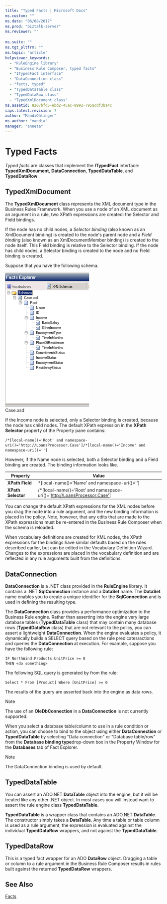 ```yaml
---
title: "Typed Facts | Microsoft Docs"
ms.custom: ""
ms.date: "06/08/2017"
ms.prod: "biztalk-server"
ms.reviewer: ""

ms.suite: ""
ms.tgt_pltfrm: ""
ms.topic: "article"
helpviewer_keywords: 
  - "RuleEngine library"
  - "Business Rule Composer, typed facts"
  - "ITypedFact interface"
  - "DataConnection class"
  - "facts, typed"
  - "TypedDataTable class"
  - "TypedDataRow class"
  - "TypedXmlDocument class"
ms.assetid: 8207bfd5-ebd2-45ac-8992-795acdf3ba4c
caps.latest.revision: 7
author: "MandiOhlinger"
ms.author: "mandia"
manager: "anneta"
---
```

# Typed Facts
*Typed facts* are classes that implement the **ITypedFact** interface: **TypedXmlDocument**, **DataConnection**, **TypedDataTable**, and **TypedDataRow**.  
  
## TypedXmlDocument  
 The **TypedXmlDocument** class represents the XML document type in the Business Rules Framework. When you use a node of an XML document as an argument in a rule, two XPath expressions are created: the Selector and Field bindings.  
  
 If the node has no child nodes, a *Selector binding* (also known as an XmlDocument binding) is created to the node's parent node and a *Field binding* (also known as an XmlDocumentMember binding) is created to the node itself. This Field binding is relative to the Selector binding. If the node has child nodes, a Selector binding is created to the node and no Field binding is created.  
  
 Suppose that you have the following schema.  
  
 ![Sample schema displayed in Facts Explorer](../core/media/xmldocumentbrowser.gif "xmldocumentbrowser")  
Case.xsd  
  
 If the Income node is selected, only a Selector binding is created, because the node has child nodes. The default XPath expression in the **XPath Selector** property of the Property pane contains:  
  
```  
/*[local-name()='Root' and namespace-uri()='http://LoansProcessor.Case']/*[local-name()='Income' and namespace-uri()='']  
```  
  
 However, if the Name node is selected, both a Selector binding and a Field binding are created. The binding information looks like.  
  
|Property|Value|  
|--------------|-----------|  
|**XPath Field**|*[local-name()='Name' and namespace-uri()='']|  
|**XPath Selector**|/*[local-name()='Root' and namespace-uri()='http://LoansProcessor.Case']|  
  
 You can change the default XPath expressions for the XML nodes before you drag the node into a rule argument, and the new binding information is placed in the policy. Note, however, that any edits that are made to the XPath expressions must be re-entered in the Business Rule Composer when the schema is reloaded.  
  
 When vocabulary definitions are created for XML nodes, the XPath expressions for the bindings have similar defaults based on the rules described earlier, but can be edited in the Vocabulary Definition Wizard. Changes to the expressions are placed in the vocabulary definition and are reflected in any rule arguments built from the definitions.  
  
## DataConnection  
 **DataConnection** is a .NET class provided in the **RuleEngine** library. It contains a .NET **SqlConnection** instance and a **DataSet** name. The **DataSet** name enables you to create a unique identifier for the **SqlConnection** and is used in defining the resulting type.  
  
 The **DataConnection** class provides a performance optimization to the Business Rule engine. Rather than asserting into the engine very large database tables (**TypedDataTable** class) that may contain many database rows (**TypedDataRow** class) that are not relevant to the policy, you can assert a lightweight **DataConnection**. When the engine evaluates a policy, it dynamically builds a SELECT query based on the rule predicates/actions and queries the **DataConnection** at execution. For example, suppose you have the following rule:  
  
```  
IF NorthWind.Products.UnitPrice >= 0   
THEN <do something>  
```  
  
 The following SQL query is generated by from the rule:  
  
```  
Select * From [Product] Where [UnitPrice] >= 0  
```  
  
 The results of the query are asserted back into the engine as data rows.  
  
> [!NOTE]
>  The use of an **OleDbConnection** in a **DataConnection** is not currently supported.  
  
 When you select a database table/column to use in a rule condition or action, you can choose to bind to the object using either **DataConnection** or **TypedDataTable** by selecting "Data connection" or "Database table/row" from the **Database binding type**drop-down box in the Property Window for the **Databases** tab of Fact Explorer.  
  
> [!NOTE]
>  The DataConnection binding is used by default.  
  
## TypedDataTable  
 You can assert an ADO.NET **DataTable** object into the engine, but it will be treated like any other .NET object. In most cases you will instead want to assert the rule engine class **TypedDataTable**.  
  
 **TypedDataTable** is a wrapper class that contains an ADO.NET **DataTable**. The constructor simply takes a **DataTable**. Any time a table or table column is used as a rule argument, the expression is evaluated against the individual **TypedDataRow** wrappers, and not against the **TypedDataTable**.  
  
## TypedDataRow  
 This is a typed fact wrapper for an ADO **DataRow** object. Dragging a table or column to a rule argument in the Business Rule Composer results in rules built against the returned **TypedDataRow** wrappers.  
  
## See Also  
 [Facts](../core/facts.md)